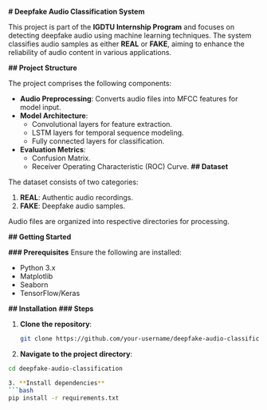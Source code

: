 **# Deepfake Audio Classification System**

This project is part of the **IGDTU Internship Program** and focuses on detecting deepfake audio using machine learning techniques. The system classifies audio samples as either **REAL** or **FAKE**, aiming to enhance the reliability of audio content in various applications.

**## Project Structure**

The project comprises the following components:
- **Audio Preprocessing**: Converts audio files into MFCC features for model input.
- **Model Architecture**:
  - Convolutional layers for feature extraction.
  - LSTM layers for temporal sequence modeling.
  - Fully connected layers for classification.
- **Evaluation Metrics**:
  - Confusion Matrix.
  - Receiver Operating Characteristic (ROC) Curve.
**## Dataset**

The dataset consists of two categories:

1. **REAL**: Authentic audio recordings.
2. **FAKE**: Deepfake audio samples.

Audio files are organized into respective directories for processing.

**## Getting Started**

**### Prerequisites**
Ensure the following are installed:

- Python 3.x
- Matplotlib
- Seaborn
- TensorFlow/Keras
  
**## Installation**
**### Steps**

1. **Clone the repository**:
   ```bash
   git clone https://github.com/your-username/deepfake-audio-classification.git

2. **Navigate to the project directory**:
```bash
cd deepfake-audio-classification

3. **Install dependencies**
```bash
pip install -r requirements.txt
